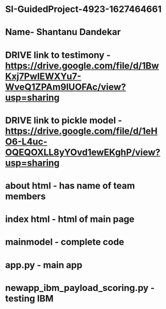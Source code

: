 # SI-GuidedProject-4923-1627464661
# Name- Shantanu Dandekar
# DRIVE link to testimony - https://drive.google.com/file/d/1BwKxj7PwIEWXYu7-WveQ1ZPAm9lUOFAc/view?usp=sharing
# DRIVE link to pickle model - https://drive.google.com/file/d/1eHO6-L4uc-OQEQOXLL8yYOvd1ewEKghP/view?usp=sharing
# about html - has name of team members
# index html - html of main page
# mainmodel - complete code 
# app.py - main app
# newapp_ibm_payload_scoring.py - testing IBM 
